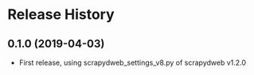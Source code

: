 Release History
===============
0.1.0 (2019-04-03)
------------------
- First release, using scrapydweb_settings_v8.py of scrapydweb v1.2.0
